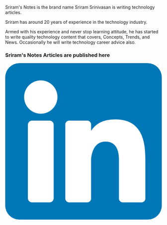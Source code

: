 Sriram's Notes is the brand name Sriram Srinivasan is writing technology articles. 

Sriram has around 20 years of experience in the technology industry. 

Armed with his experience and never stop learning attitude, he has started to write quality technology content that covers, Concepts, Trends, and News. Occasionally he will write technology career advice also.

### Sriram's Notes Articles are published here

![Linkedin](/images/linkedin.png)



